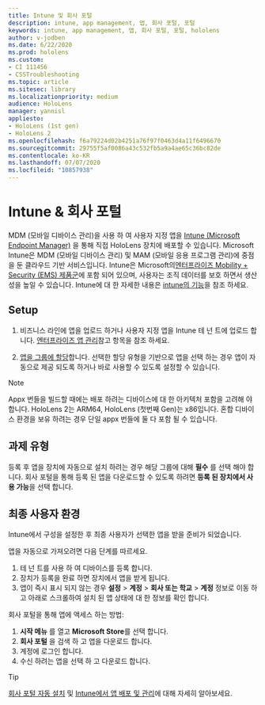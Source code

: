 ```yaml
---
title: Intune 및 회사 포털
description: intune, app management, 앱, 회사 포털, 포털
keywords: intune, app management, 앱, 회사 포털, 포털, hololens
author: v-jodben
ms.date: 6/22/2020
ms.prod: hololens
ms.custom:
- CI 111456
- CSSTroubleshooting
ms.topic: article
ms.sitesec: library
ms.localizationpriority: medium
audience: HoloLens
manager: yannisl
appliesto:
- HoloLens (1st gen)
- HoloLens 2
ms.openlocfilehash: f6a79224d02b4251a76f97f0463d4a11f6496670
ms.sourcegitcommit: 29755f5af0086a43c532fb5a9a4ae65c36bc82de
ms.contentlocale: ko-KR
ms.lasthandoff: 07/07/2020
ms.locfileid: "10857938"
---
```

# Intune & 회사 포털

MDM (모바일 디바이스 관리)을 사용 하 여 사용자 지정 앱을 [Intune (Microsoft Endpoint Manager)](https://docs.microsoft.com/intune/windows-holographic-for-business) 을 통해 직접 HoloLens 장치에 배포할 수 있습니다. Microsoft Intune은 MDM (모바일 디바이스 관리) 및 MAM (모바일 응용 프로그램 관리)에 중점을 둔 클라우드 기반 서비스입니다. Intune은 Microsoft의[엔터프라이즈 Mobility + Security (EMS) 제품군](https://www.microsoft.com/microsoft-365/enterprise-mobility-security)에 포함 되어 있으며, 사용자는 조직 데이터를 보호 하면서 생산성을 높일 수 있습니다. Intune에 대 한 자세한 내용은 [intune의 기능](https://docs.microsoft.com/mem/intune/fundamentals/what-is-intune)을 참조 하세요.

## Setup

1. 비즈니스 라인에 앱을 업로드 하거나 사용자 지정 앱을 Intune 테 넌 트에 업로드 합니다. [엔터프라이즈 앱 관리](https://docs.microsoft.com/windows/client-management/mdm/enterprise-app-management)참고 항목을 참조 하세요.

2. [앱을 그룹에 할당](https://docs.microsoft.com/mem/intune/apps/apps-deploy)합니다. 선택한 할당 유형을 기반으로 앱을 선택 하는 경우 앱이 자동으로 제공 되도록 하거나 바로 사용할 수 있도록 설정할 수 있습니다. 

> [!NOTE] 
> Appx 번들을 빌드할 때에는 배포 하려는 디바이스에 대 한 아키텍처 포함을 고려해 야 합니다. HoloLens 2는 ARM64, HoloLens (첫번째 Gen)는 x86입니다. 혼합 디바이스 환경을 보유 하려는 경우 단일 appx 번들에 둘 다 포함 될 수 있습니다.

## 과제 유형

등록 후 앱을 장치에 자동으로 설치 하려는 경우 해당 그룹에 대해 **필수** 를 선택 해야 합니다.
회사 포털을 통해 등록 된 앱을 다운로드할 수 있도록 하려면 **등록 된 장치에서 사용 가능**을 선택 합니다.


## 최종 사용자 환경

Intune에서 구성을 설정한 후 최종 사용자가 선택한 앱을 받을 준비가 되었습니다.

앱을 자동으로 가져오려면 다음 단계를 따르세요.
1. 테 넌 트를 사용 하 여 디바이스를 등록 합니다. 
2. 장치가 등록을 완료 하면 장치에서 앱을 받게 됩니다. 
3. 앱이 즉시 표시 되지 않는 경우 **설정**  >  **계정**  >  **회사 또는 학교**  >  **계정** 정보로 이동 하 고 아래로 스크롤하여 설치 된 앱 상태에 대 한 정보를 확인 합니다.

회사 포털을 통해 앱에 액세스 하는 방법:
1. **시작 메뉴** 를 열고 **Microsoft Store**를 선택 합니다. 
2. **회사 포털** 을 검색 하 고 앱을 다운로드 합니다.
3. 계정에 로그인 합니다.
4. 수신 하려는 앱을 선택 하 고 다운로드 합니다.

> [!Tip]
> [회사 포털 자동 설치](https://docs.microsoft.com/mem/intune/apps/company-portal-app) 및 [Intune에서 앱 배포 및 관리](https://docs.microsoft.com/mem/intune/fundamentals/windows-holographic-for-business#deploy-and-manage-apps)에 대해 자세히 알아보세요.
